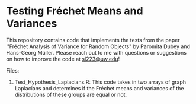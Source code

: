 # Testing Fréchet Means and Variances

This repository contains code that implements the tests from the paper ''Fréchet Analysis of Variance for Random Objects" by Paromita Dubey and Hans-Georg Müller.  Please reach out to me with questions or suggestions on how to improve the code at sl223@uw.edu!


Files: 

1) Test_Hypothesis_Laplacians.R: This code takes in two arrays of graph Laplacians and determines if the Fréchet means and variances of the distributions of these groups are equal or not.  


